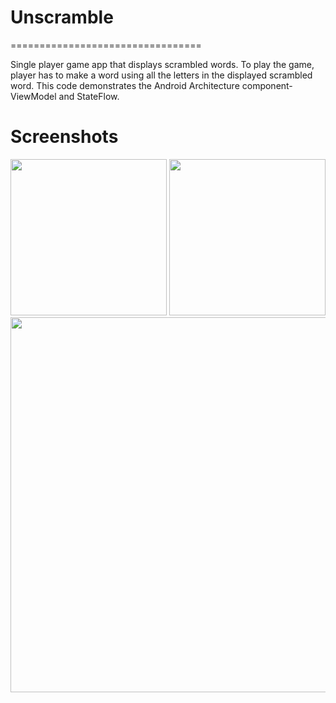 # Unscramble
=================================

Single player game app that displays scrambled words. To play the game, player has to make a
word using all the letters in the displayed scrambled word.
This code demonstrates the Android Architecture component- ViewModel and StateFlow.


# Screenshots

<p>
  <img src = "https://user-images.githubusercontent.com/81458873/234690983-8c1937c5-6438-4ac3-9440-384e6fb357d9.png" width="250">
  <img src = "https://user-images.githubusercontent.com/81458873/234691184-0885cdf6-d9ac-46e7-a418-9e7f7c49d4da.png"  width="250">
  <img src = "https://user-images.githubusercontent.com/81458873/234691222-ca8de735-c56c-4130-ae04-5276beba79a2.png" width="600">
</p>

